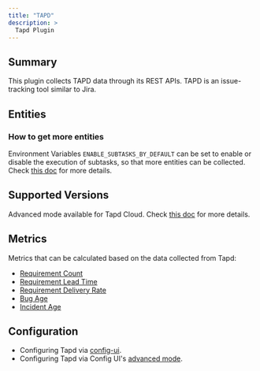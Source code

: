 ```yaml
---
title: "TAPD"
description: >
  Tapd Plugin
---
```


## Summary

This plugin collects TAPD data through its REST APIs. TAPD is an issue-tracking tool similar to Jira.

## Entities
### How to get more entities
Environment Variables `ENABLE_SUBTASKS_BY_DEFAULT` can be set to enable or disable the execution of subtasks, so that more entities can be collected.
Check [this doc](/GettingStarted/Environment.md#enable_subtasks_by_default) for more details.

## Supported Versions
Advanced mode available for Tapd Cloud. Check [this doc](https://devlake.apache.org/docs/Overview/SupportedDataSources#data-sources-and-data-plugins) for more details.

## Metrics

Metrics that can be calculated based on the data collected from Tapd:

- [Requirement Count](/Metrics/RequirementCount.md)
- [Requirement Lead Time](/Metrics/RequirementLeadTime.md)
- [Requirement Delivery Rate](/Metrics/RequirementDeliveryRate.md)
- [Bug Age](/Metrics/BugAge.md)
- [Incident Age](/Metrics/IncidentAge.md)

## Configuration

- Configuring Tapd via [config-ui](/Configuration/Tapd.md).
- Configuring Tapd via Config UI's [advanced mode](/Configuration/AdvancedMode.md#6-tapd).

